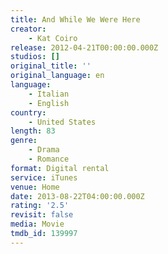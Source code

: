 ```yaml
---
title: And While We Were Here
creator:
    - Kat Coiro
release: 2012-04-21T00:00:00.000Z
studios: []
original_title: ''
original_language: en
language:
    - Italian
    - English
country:
    - United States
length: 83
genre:
    - Drama
    - Romance
format: Digital rental
service: iTunes
venue: Home
date: 2013-08-22T04:00:00.000Z
rating: '2.5'
revisit: false
media: Movie
tmdb_id: 139997
---
```



